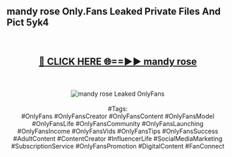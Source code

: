 <h2>mandy rose Only.Fans Leaked Private Files And Pict 5yk4</h2>
<br>
<div align="center">
<h2><a href="https://mediafiles.top/mandy_rose" rel="nofollow">🔴 CLICK HERE 🌐==►► mandy rose</a></h2>
<br>
<br>
<a href="https://mediafiles.top/mandy_rose" rel="nofollow" data-target="animated-image.originalLink"><img src="https://i.ibb.co.com/WyWwxjT/player-gif2.gif" alt="mandy rose Leaked OnlyFans" style="max-width: 100%; display: inline-block;" data-target="animated-image.originalImage"></a>
<br><br>
#Tags:
<br>
#OnlyFans #OnlyFansCreator #OnlyFansContent #OnlyFansModel #OnlyFansLife #OnlyFansCommunity #OnlyFansLaunching #OnlyFansIncome #OnlyFansVids #OnlyFansTips #OnlyFansSuccess #AdultContent #ContentCreator #InfluencerLife #SocialMediaMarketing #SubscriptionService #OnlyFansPromotion #DigitalContent #FanConnect
</div>
<br>